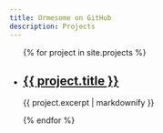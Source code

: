 ```yaml
---
title: Ormesome on GitHub
description: Projects
---
```


<ul>
  {% for project in site.projects %}
    <li>
      <h2><a href="{{ project.url }}">{{ project.title }}</a></h2>
      <p>{{ project.excerpt | markdownify }}</p>
    </li>
  {% endfor %}
</ul>
